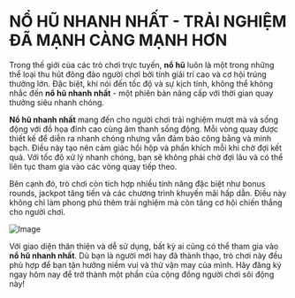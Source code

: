 # NỔ HŨ NHANH NHẤT - TRẢI NGHIỆM ĐÃ MẠNH CÀNG MẠNH HƠN

Trong thế giới của các trò chơi trực tuyến, **nổ hũ** luôn là một trong những thể loại thu hút đông đảo người chơi bởi tính giải trí cao và cơ hội trúng thưởng lớn. Đặc biệt, khi nói đến tốc độ và sự kịch tính, không thể không nhắc đến **nổ hũ nhanh nhất** - một phiên bản nâng cấp với thời gian quay thưởng siêu nhanh chóng.

**Nổ hũ nhanh nhất** mang đến cho người chơi trải nghiệm mượt mà và sống động với đồ họa đỉnh cao cùng âm thanh sống động. Mỗi vòng quay được thiết kế để diễn ra nhanh chóng nhưng vẫn đảm bảo công bằng và minh bạch. Điều này tạo nên cảm giác hồi hộp và phấn khích mỗi khi chờ đợi kết quả. Với tốc độ xử lý nhanh chóng, bạn sẽ không phải chờ đợi lâu và có thể liên tục tham gia vào các vòng quay tiếp theo.

Bên cạnh đó, trò chơi còn tích hợp nhiều tính năng đặc biệt như bonus rounds, jackpot tăng tiến và các chương trình khuyến mãi hấp dẫn. Điều này không chỉ làm phong phú thêm trải nghiệm mà còn tăng cơ hội chiến thắng cho người chơi.

![Image](https://github.com/user-attachments/assets/bd51ea9f-0666-407b-a7a7-98ead6de688c)

Với giao diện thân thiện và dễ sử dụng, bất kỳ ai cũng có thể tham gia vào **nổ hũ nhanh nhất**. Dù bạn là người mới hay đã thành thạo, trò chơi này đều phù hợp để bạn tận hưởng niềm vui và thử vận may của mình. Hãy đăng ký ngay hôm nay để trở thành một phần của cộng đồng người chơi sôi động này!